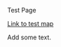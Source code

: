 Test Page 

[Link to test map](https://github.com/benmcwilliams/GasFlows/blob/main/docs/DE.html)

Add some text.
